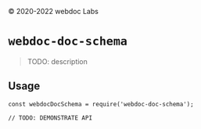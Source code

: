 © 2020-2022 webdoc Labs

# `webdoc-doc-schema`

> TODO: description

## Usage

```
const webdocDocSchema = require('webdoc-doc-schema');

// TODO: DEMONSTRATE API
```
